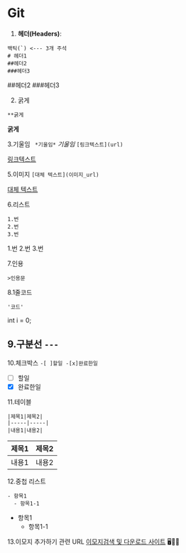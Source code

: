 # Git
1. **헤더(Headers)**:
 ```
 백틱(`) <--- 3개 주석
# 헤더1
##헤더2
###헤더3
 ```
##헤더2
###헤더3

2. 굵게
```
**굵게
```
**굵게**

3.기울임
``` *기울임*```
*기울임*
```[링크텍스트](url)```

[링크텍스트](url)

5.이미지
```[대체 텍스트](이미지_url)```

[대체 텍스트](이미지_url)

6.리스트
```
1.번
2.번
3.번
```

1.번
2.번
3.번

7.인용

```>인용문```

8.1줄코드

```'코드'```

int i = 0;

9.구분선
```---```
---

10.체크박스
```-[ ]할일 -[x]완료한일```

- [ ] 할일
- [x] 완료한일

11.테이블

```
|제목1|제목2|
|-----|-----|
|내용1|내용2|
```
|제목1|제목2|
|-----|-----|
|내용1|내용2|

12.중첩 리스트
```
- 항목1
  - 항목1-1
```


- 항목1
  - 항목1-1

13.이모지 추가하기 관련 URL
[이모지검색 및 다운로드 사이트](https://emojipedia.org/)
🖥️🧑‍💻
